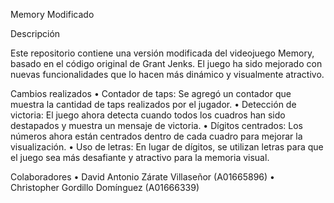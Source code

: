 Memory Modificado

Descripción

Este repositorio contiene una versión modificada del videojuego Memory, basado en el código original de Grant Jenks.
El juego ha sido mejorado con nuevas funcionalidades que lo hacen más dinámico y visualmente atractivo.

Cambios realizados
	•	 Contador de taps: Se agregó un contador que muestra la cantidad de taps realizados por el jugador.
	•	 Detección de victoria: El juego ahora detecta cuando todos los cuadros han sido destapados y muestra un mensaje de victoria.
	•	 Dígitos centrados: Los números ahora están centrados dentro de cada cuadro para mejorar la visualización.
	•	 Uso de letras: En lugar de dígitos, se utilizan letras para que el juego sea más desafiante y atractivo para la memoria visual.

Colaboradores
	•	David Antonio Zárate Villaseñor (A01665896)
	•	Christopher Gordillo Domínguez (A01666339)
